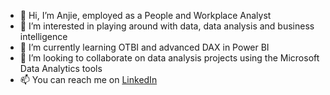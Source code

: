 - 👋 Hi, I’m Anjie, employed as a People and Workplace Analyst
- 👀 I’m interested in playing around with data, data analysis and business intelligence
- 🌱 I’m currently learning OTBI and advanced DAX in Power BI
- 💞️ I’m looking to collaborate on data analysis projects using the Microsoft Data Analytics tools
- 📫 You can reach me on [LinkedIn](https://www.linkedin.com/in/m-anjali/) 

<!---
aj-menon/aj-menon is a ✨ special ✨ repository because its `README.md` (this file) appears on your GitHub profile.
You can click the Preview link to take a look at your changes.
--->
